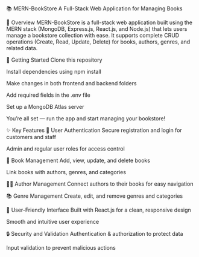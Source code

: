 📚 MERN-BookStore A Full-Stack Web Application for Managing Books

📖 Overview MERN-BookStore is a full-stack web application built using the MERN stack (MongoDB, Express.js, React.js, and Node.js) that lets users manage a bookstore collection with ease. It supports complete CRUD operations (Create, Read, Update, Delete) for books, authors, genres, and related data.

🚀 Getting Started Clone this repository

Install dependencies using npm install

Make changes in both frontend and backend folders

Add required fields in the .env file

Set up a MongoDB Atlas server

You’re all set — run the app and start managing your bookstore!

✨ Key Features 🔐 User Authentication Secure registration and login for customers and staff

Admin and regular user roles for access control

📖 Book Management Add, view, update, and delete books

Link books with authors, genres, and categories

👨‍💼 Author Management Connect authors to their books for easy navigation

📚 Genre Management Create, edit, and remove genres and categories

🌟 User-Friendly Interface Built with React.js for a clean, responsive design

Smooth and intuitive user experience

🔒 Security and Validation Authentication & authorization to protect data

Input validation to prevent malicious actions

